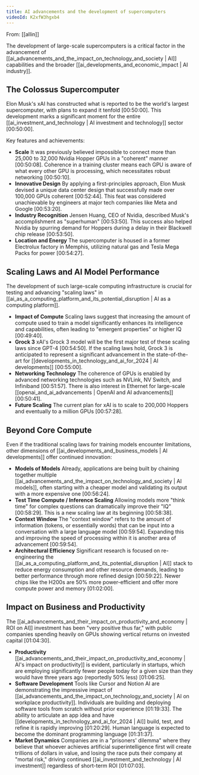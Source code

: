 ```yaml
---
title: AI advancements and the development of supercomputers
videoId: K2xfW3hgxb4
---
```


From: [[allin]] <br/> 

The development of large-scale supercomputers is a critical factor in the advancement of [[ai_advancements_and_the_impact_on_technology_and_society | AI]] capabilities and the broader [[ai_developments_and_economic_impact | AI industry]].

## The Colossus Supercomputer

Elon Musk's xAI has constructed what is reported to be the world's largest supercomputer, with plans to expand it tenfold <a class="yt-timestamp" data-t="00:50:00">[00:50:00]</a>. This development marks a significant moment for the entire [[ai_investment_and_technology | AI investment and technology]] sector <a class="yt-timestamp" data-t="00:50:00">[00:50:00]</a>.

Key features and achievements:
*   **Scale** It was previously believed impossible to connect more than 25,000 to 32,000 Nvidia Hopper GPUs in a "coherent" manner <a class="yt-timestamp" data-t="00:50:08">[00:50:08]</a>. Coherence in a training cluster means each GPU is aware of what every other GPU is processing, which necessitates robust networking <a class="yt-timestamp" data-t="00:50:10">[00:50:10]</a>.
*   **Innovative Design** By applying a first-principles approach, Elon Musk devised a unique data center design that successfully made over 100,000 GPUs coherent <a class="yt-timestamp" data-t="00:52:44">[00:52:44]</a>. This feat was considered unachievable by engineers at major tech companies like Meta and Google <a class="yt-timestamp" data-t="00:53:20">[00:53:20]</a>.
*   **Industry Recognition** Jensen Huang, CEO of Nvidia, described Musk's accomplishment as "superhuman" <a class="yt-timestamp" data-t="00:53:50">[00:53:50]</a>. This success also helped Nvidia by spurring demand for Hoppers during a delay in their Blackwell chip release <a class="yt-timestamp" data-t="00:53:50">[00:53:50]</a>.
*   **Location and Energy** The supercomputer is housed in a former Electrolux factory in Memphis, utilizing natural gas and Tesla Mega Packs for power <a class="yt-timestamp" data-t="00:54:27">[00:54:27]</a>.

## Scaling Laws and AI Model Performance

The development of such large-scale computing infrastructure is crucial for testing and advancing "scaling laws" in [[ai_as_a_computing_platform_and_its_potential_disruption | AI as a computing platform]].
*   **Impact of Compute** Scaling laws suggest that increasing the amount of compute used to train a model significantly enhances its intelligence and capabilities, often leading to "emergent properties" or higher IQ <a class="yt-timestamp" data-t="00:49:40">[00:49:40]</a>.
*   **Grock 3** xAI's Grock 3 model will be the first major test of these scaling laws since GPT-4 <a class="yt-timestamp" data-t="00:54:50">[00:54:50]</a>. If the scaling laws hold, Grock 3 is anticipated to represent a significant advancement in the state-of-the-art for [[developments_in_technology_and_ai_for_2024 | AI developments]] <a class="yt-timestamp" data-t="00:55:00">[00:55:00]</a>.
*   **Networking Technology** The coherence of GPUs is enabled by advanced networking technologies such as NVLink, NV Switch, and Infiniband <a class="yt-timestamp" data-t="00:51:57">[00:51:57]</a>. There is also interest in Ethernet for large-scale [[openai_and_ai_advancements | OpenAI and AI advancements]] <a class="yt-timestamp" data-t="00:50:41">[00:50:41]</a>.
*   **Future Scaling** The current plan for xAI is to scale to 200,000 Hoppers and eventually to a million GPUs <a class="yt-timestamp" data-t="00:57:28">[00:57:28]</a>.

## Beyond Core Compute

Even if the traditional scaling laws for training models encounter limitations, other dimensions of [[ai_developments_and_business_models | AI developments]] offer continued innovation:
*   **Models of Models** Already, applications are being built by chaining together multiple [[ai_advancements_and_the_impact_on_technology_and_society | AI models]], often starting with a cheaper model and validating its output with a more expensive one <a class="yt-timestamp" data-t="00:56:24">[00:56:24]</a>.
*   **Test Time Compute / Inference Scaling** Allowing models more "think time" for complex questions can dramatically improve their "IQ" <a class="yt-timestamp" data-t="00:58:29">[00:58:29]</a>. This is a new scaling law at its beginning <a class="yt-timestamp" data-t="00:58:38">[00:58:38]</a>.
*   **Context Window** The "context window" refers to the amount of information (tokens, or essentially words) that can be input into a conversation with a large language model <a class="yt-timestamp" data-t="00:59:54">[00:59:54]</a>. Expanding this and improving the speed of processing within it is another area of advancement <a class="yt-timestamp" data-t="00:59:54">[00:59:54]</a>.
*   **Architectural Efficiency** Significant research is focused on re-engineering the [[ai_as_a_computing_platform_and_its_potential_disruption | AI]] stack to reduce energy consumption and other resource demands, leading to better performance through more refined design <a class="yt-timestamp" data-t="00:59:22">[00:59:22]</a>. Newer chips like the H200s are 50% more power-efficient and offer more compute power and memory <a class="yt-timestamp" data-t="01:02:00">[01:02:00]</a>.

## Impact on Business and Productivity

The [[ai_advancements_and_their_impact_on_productivity_and_economy | ROI on AI]] investment has been "very positive thus far," with public companies spending heavily on GPUs showing vertical returns on invested capital <a class="yt-timestamp" data-t="01:04:30">[01:04:30]</a>.
*   **Productivity** [[ai_advancements_and_their_impact_on_productivity_and_economy | AI's impact on productivity]] is evident, particularly in startups, which are employing significantly fewer people today for a given size than they would have three years ago (reportedly 50% less) <a class="yt-timestamp" data-t="01:06:25">[01:06:25]</a>.
*   **Software Development** Tools like Cursor and Notion AI are demonstrating the impressive impact of [[ai_advancements_and_the_impact_on_technology_and_society | AI on workplace productivity]]. Individuals are building and deploying software tools from scratch without prior experience <a class="yt-timestamp" data-t="01:19:33">[01:19:33]</a>. The ability to articulate an app idea and have [[developments_in_technology_and_ai_for_2024 | AI]] build, test, and refine it is rapidly improving <a class="yt-timestamp" data-t="01:20:29">[01:20:29]</a>. Human language is expected to become the dominant programming language <a class="yt-timestamp" data-t="01:31:37">[01:31:37]</a>.
*   **Market Dynamics** Companies are in a "prisoners' dilemma" where they believe that whoever achieves artificial superintelligence first will create trillions of dollars in value, and losing the race puts their company at "mortal risk," driving continued [[ai_investment_and_technology | AI investment]] regardless of short-term ROI <a class="yt-timestamp" data-t="01:07:03">[01:07:03]</a>.
